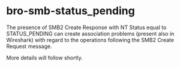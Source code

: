 # bro-smb-status_pending

The presence of SMB2 Create Response with NT Status equal to STATUS_PENDING can create association problems (present also in Wireshark) with regard to the operations following the SMB2 Create Request message. 

More details will follow shortly.
